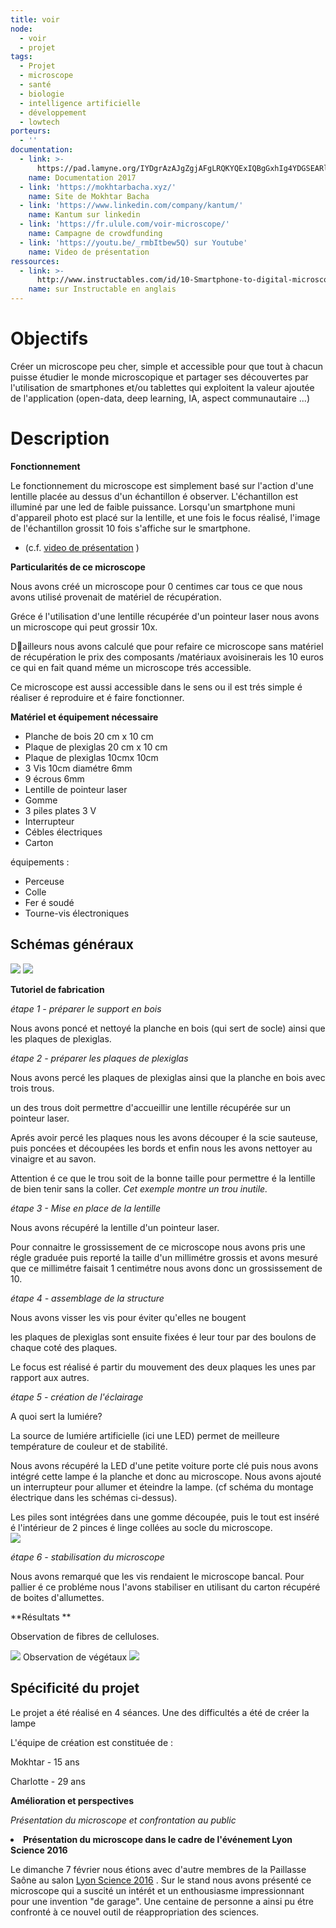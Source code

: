 ```yaml
---
title: voir
node:
  - voir
  - projet
tags:
  - Projet
  - microscope
  - santé
  - biologie
  - intelligence artificielle
  - développement
  - lowtech
porteurs:
  - ''
documentation:
  - link: >-
      https://pad.lamyne.org/IYDgrAzAJgZgjAFgLRQKYQExIQBgGxhIg4YDGSEARlAsBMZQOyMRA===
    name: Documentation 2017
  - link: 'https://mokhtarbacha.xyz/'
    name: Site de Mokhtar Bacha
  - link: 'https://www.linkedin.com/company/kantum/'
    name: Kantum sur linkedin
  - link: 'https://fr.ulule.com/voir-microscope/'
    name: Campagne de crowdfunding
  - link: 'https://youtu.be/_rmbItbew5Q) sur Youtube'
    name: Video de présentation
ressources:
  - link: >-
      http://www.instructables.com/id/10-Smartphone-to-digital-microscope-conversion/
    name: sur Instructable en anglais
---
```

# Objectifs

Créer un microscope peu cher, simple et accessible pour que tout à chacun puisse étudier le monde microscopique et partager ses découvertes par l'utilisation de smartphones et/ou tablettes qui exploitent la valeur ajoutée de l'application (open-data, deep learning, IA, aspect communautaire ...)

# Description

**Fonctionnement**

Le  fonctionnement du microscope est simplement basé sur l'action d'une  lentille placée au dessus d'un échantillon é observer. L'échantillon est  illuminé par une led de faible puissance. Lorsqu'un smartphone muni d'appareil photo est placé sur la lentille, et une fois le focus réalisé, l'image de l'échantillon grossit 10 fois s'affiche sur le  smartphone. 

*   (c.f. [video de présentation](https://youtu.be/_rmbItbew5Q) )


**Particularités de ce microscope**

Nous avons créé un microscope pour 0 centimes car tous ce que nous avons utilisé provenait  de matériel de récupération. 

Gréce é l'utilisation d'une lentille récupérée d'un pointeur laser nous avons un microscope qui peut grossir 10x.

Dailleurs nous avons  calculé que pour  refaire ce microscope sans matériel de récupération le prix des  composants /matériaux avoisinerais les 10 euros ce qui en fait quand  méme un microscope trés accessible. 

Ce microscope est aussi accessible dans le sens ou il est trés simple é réaliser é reproduire et é faire fonctionner. 


**Matériel et équipement nécessaire**

*   Planche de bois 20 cm x 10 cm
*   Plaque de plexiglas 20 cm x 10 cm
*   Plaque de plexiglas 10cmx 10cm
*   3 Vis 10cm diamétre 6mm
*   9 écrous 6mm
*   Lentille de pointeur laser 
*   Gomme
*   3 piles plates 3 V
*   Interrupteur
*   Cébles électriques
*   Carton

équipements : 

*   Perceuse
*   Colle
*   Fer é soudé
*   Tourne-vis électroniques

## Schémas généraux
![](/uploads/upload_8bfd2f81f4721e14e18b24fe03fa957b.jpg)
![](/uploads/upload_c599a1127340bda0496610cf5818ea18.jpg)

**Tutoriel de fabrication**

*étape 1 - préparer le support en bois*

Nous avons poncé et nettoyé la planche en bois (qui sert de socle) ainsi que les plaques de plexiglas.   

*étape 2 - préparer les plaques de plexiglas*

Nous avons percé les plaques de plexiglas ainsi que la planche en bois avec trois trous.

un des trous doit permettre d'accueillir une lentille récupérée sur un pointeur laser.

Aprés  avoir percé les plaques nous les avons découper é la scie sauteuse,  puis poncées et découpées les bords et enfin nous les avons nettoyer au  vinaigre et au savon.

Attention é ce que le trou soit de la bonne taille pour permettre é la lentille de bien tenir sans la coller. _Cet exemple montre un trou inutile._


*étape 3 - Mise en place de la lentille*

Nous avons récupéré la lentille d'un pointeur laser.

Pour connaitre le grossissement de ce microscope nous avons pris une régle graduée puis reporté la taille d'un millimétre grossis et avons mesuré que ce millimétre faisait 1 centimétre nous avons donc un grossissement de 10. 

*étape 4 - assemblage de la structure*

Nous avons visser les vis pour éviter qu'elles ne bougent

les plaques de plexiglas sont ensuite fixées é leur tour par des boulons de chaque coté des plaques. 

Le focus est réalisé é partir du mouvement des deux plaques les unes par rapport aux autres.

*étape 5 - création de l'éclairage*

A quoi sert la lumiére?

La source de lumiére artificielle (ici une LED) permet de meilleure température de couleur et de stabilité.

Nous avons récupéré la LED d'une petite voiture porte clé puis nous avons intégré cette lampe é la planche et donc au microscope. Nous avons ajouté un interrupteur pour allumer et éteindre la lampe.  (cf schéma du montage électrique dans les schémas ci-dessus).

Les piles sont intégrées dans une gomme découpée, puis le tout est inséré  é l'intérieur de 2 pinces é linge collées au socle du microscope.  
![](/uploads/upload_0c3685b2c00a7b902f26e0b495bd5caa.png)


*étape 6 - stabilisation du microscope*

Nous avons remarqué que les vis rendaient le microscope bancal. Pour pallier é ce probléme nous l'avons stabiliser en utilisant du carton récupéré de boites d'allumettes. 


**Résultats **

Observation de fibres de celluloses.

![](/uploads/upload_6eb9690320d96427427ec78d8a7857a8.png)
Observation de végétaux
![](/uploads/upload_4868ba0d10858dc7b1d7be73b97e8968.png)


## Spécificité du projet

Le projet a été réalisé en 4 séances. Une des difficultés a été de créer la lampe

L'équipe de création est constituée de : 

Mokhtar - 15 ans 

Charlotte - 29 ans

**Amélioration et perspectives** 

*Présentation du microscope et confrontation au public*
<undefined><li>**Présentation du microscope dans le cadre de l'événement Lyon Science 2016**</li></undefined>

Le dimanche 7 février nous étions avec d'autre membres de la Paillasse Saône au salon [Lyon Science 2016](https://www.lyon-science.fr/) . Sur le stand nous avons présenté ce microscope qui a suscité un intérét et un enthousiasme impressionnant pour une invention "de garage". Une centaine de personne a ainsi pu étre confronté à ce nouvel outil de réappropriation des sciences.

